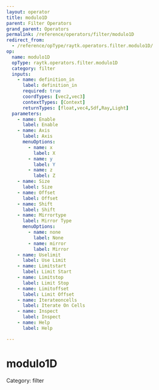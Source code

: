 ```yaml
---
layout: operator
title: modulo1D
parent: Filter Operators
grand_parent: Operators
permalink: /reference/operators/filter/modulo1D
redirect_from:
  - /reference/opType/raytk.operators.filter.modulo1D/
op:
  name: modulo1D
  opType: raytk.operators.filter.modulo1D
  category: filter
  inputs:
    - name: definition_in
      label: definition_in
      required: true
      coordTypes: [vec2,vec3]
      contextTypes: [Context]
      returnTypes: [float,vec4,Sdf,Ray,Light]
  parameters:
    - name: Enable
      label: Enable
    - name: Axis
      label: Axis
      menuOptions:
        - name: x
          label: X
        - name: y
          label: Y
        - name: z
          label: Z
    - name: Size
      label: Size
    - name: Offset
      label: Offset
    - name: Shift
      label: Shift
    - name: Mirrortype
      label: Mirror Type
      menuOptions:
        - name: none
          label: None
        - name: mirror
          label: Mirror
    - name: Uselimit
      label: Use Limit
    - name: Limitstart
      label: Limit Start
    - name: Limitstop
      label: Limit Stop
    - name: Limitoffset
      label: Limit Offset
    - name: Iterateoncells
      label: Iterate On Cells
    - name: Inspect
      label: Inspect
    - name: Help
      label: Help

---
```


# modulo1D

Category: filter

